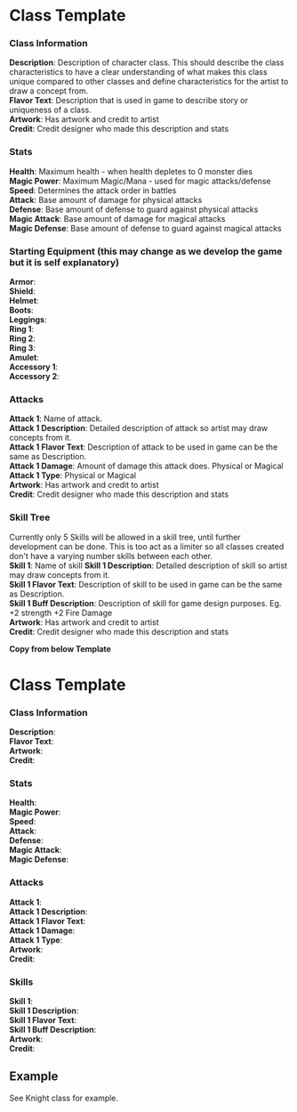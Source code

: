 # Class Template  

### Class Information  
**Description**: Description of character class. This should describe the class characteristics to have a clear understanding of what makes this class unique compared to other classes and define characteristics for the artist to draw a concept from.   
**Flavor Text**: Description that is used in game to describe story or uniqueness of a class.   
**Artwork**: Has artwork and credit to artist  
**Credit**: Credit designer who made this description and stats  

### Stats
**Health**: Maximum health - when health depletes to 0 monster dies  
**Magic Power**: Maximum Magic/Mana - used for magic attacks/defense  
**Speed**: Determines the attack order in battles  
**Attack**: Base amount of damage for physical attacks  
**Defense**: Base amount of defense to guard against physical attacks  
**Magic Attack**: Base amount of damage for magical attacks  
**Magic Defense**: Base amount of defense to guard against magical attacks  

### Starting Equipment  (this may change as we develop the game but it is self explanatory)  
**Armor**:  
**Shield**:  
**Helmet**:  
**Boots**:  
**Leggings**:  
**Ring 1**:  
**Ring 2**:  
**Ring 3**:  
**Amulet**:  
**Accessory 1**:  
**Accessory 2**:  

### Attacks
**Attack 1**: Name of attack.  
**Attack 1 Description**: Detailed description of attack so artist may draw concepts from it.  
**Attack 1 Flavor Text**: Description of attack to be used in game can be the same as Description.  
**Attack 1 Damage**: Amount of damage this attack does.  Physical or Magical  
**Attack 1 Type**: Physical or Magical  
**Artwork**: Has artwork and credit to artist  
**Credit**: Credit designer who made this description and stats  

### Skill Tree
Currently only 5 Skills will be allowed in a skill tree, until further development can be done. This is too act as a limiter so all classes created don't have a varying number skills between each other.  
**Skill 1**: Name of skill
**Skill 1 Description**: Detailed description of skill so artist may draw concepts from it.  
**Skill 1 Flavor Text**: Description of skill to be used in game can be the same as Description.  
**Skill 1 Buff Description**: Description of skill for game design purposes. Eg. +2 strength +2 Fire Damage  
**Artwork**: Has artwork and credit to artist  
**Credit**: Credit designer who made this description and stats  

__Copy from below Template__
# Class Template  

### Class Information  
**Description**:  
**Flavor Text**:  
**Artwork**:  
**Credit**:  

### Stats
**Health**:  
**Magic Power**:  
**Speed**:  
**Attack**:  
**Defense**:  
**Magic Attack**:  
**Magic Defense**:  

### Attacks
**Attack 1**:  
**Attack 1 Description**:  
**Attack 1 Flavor Text**:  
**Attack 1 Damage**:  
**Attack 1 Type**:  
**Artwork**:  
**Credit**:  

### Skills
**Skill 1**:  
**Skill 1 Description**:  
**Skill 1 Flavor Text**:  
**Skill 1 Buff Description**:  
**Artwork**:  
**Credit**:  

## Example
See Knight class for example.  
